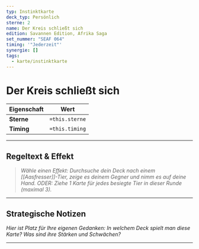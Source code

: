 ```yaml
---
typ: Instinktkarte
deck_typ: Persönlich
sterne: 2
name: Der Kreis schließt sich
edition: Savannen Edition, Afrika Saga
set_nummer: "SEAF 064"
timing: '"Jederzeit"'
synergie: []
tags:
  - karte/instinktkarte
---
```


# Der Kreis schließt sich

| Eigenschaft | Wert |
|---|---|
| **Sterne** | `=this.sterne` |
| **Timing** | `=this.timing` |

---
## Regeltext & Effekt

> *Wähle einen Effekt:
> 	Durchsuche dein Deck nach einem [[Aasfresser]]-Tier, zeige es deinem Gegner und nimm es auf deine Hand.
> 	ODER: 
> 	Ziehe 1 Karte für jedes besiegte Tier in dieser Runde (maximal 3).*

---
## Strategische Notizen

*Hier ist Platz für Ihre eigenen Gedanken: In welchem Deck spielt man diese Karte? Was sind ihre Stärken und Schwächen?*

---
